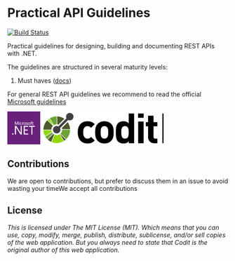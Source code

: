 # Practical API Guidelines
[![Build Status](https://travis-ci.com/tomkerkhove/practical-api-guidelines.svg?token=GsSXSXe5xF8ZdYK5qExq&branch=master)](https://travis-ci.com/tomkerkhove/practical-api-guidelines)

Practical guidelines for designing, building and documenting REST APIs with .NET.

The guidelines are structured in several maturity levels:
1. Must haves  ([docs](maturity-level-one/README.md))

For general REST API guidelines we recommend to read the official [Microsoft guidelines](https://github.com/Microsoft/api-guidelines)

![.NET](./media/dot-net-logo.png) ![OpenAPI](./media/open-api-logo.png) ![Codit](./media/codit-logo.png)

## Contributions
We are open to contributions, but prefer to discuss them in an issue to avoid wasting your timeWe accept all contributions

## License
_This is licensed under The MIT License (MIT). Which means that you can use, copy, modify, merge, publish, distribute, sublicense, and/or sell copies of the web application. But you always need to state that Codit is the original author of this web application._
